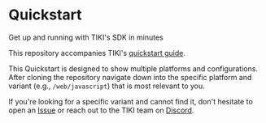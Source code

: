 # Quickstart
Get up and running with TIKI's SDK in minutes

This repository accompanies TIKI's [quickstart guide](https://mytiki.com/docs/quickstart).

This Quickstart is designed to show multiple platforms and configurations. After cloning the repository navigate down into the specific platform and variant (e.g., `/web/javascript`) that is most relevant to you. 

If you're looking for a specific variant and cannot find it, don't hesitate to open an [Issue](https://github.com/tiki/quickstart/issues) or reach out to the TIKI team on [Discord](https://discord.gg/tiki).

